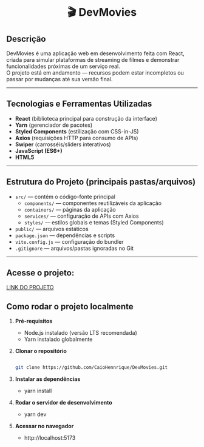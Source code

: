 <h1 align="center">🎬 DevMovies</h1>

## Descrição

DevMovies é uma aplicação web em desenvolvimento feita com React, criada para simular plataformas de streaming de filmes e demonstrar funcionalidades próximas de um serviço real. <br>
O projeto está em andamento — recursos podem estar incompletos ou passar por mudanças até sua versão final.

---

## Tecnologias e Ferramentas Utilizadas

- **React** (biblioteca principal para construção da interface)  
- **Yarn** (gerenciador de pacotes)  
- **Styled Components** (estilização com CSS-in-JS)  
- **Axios** (requisições HTTP para consumo de APIs)  
- **Swiper** (carrosséis/sliders interativos)  
- **JavaScript (ES6+)**  
- **HTML5**  

---

##  Estrutura do Projeto (principais pastas/arquivos)

- `src/` — contém o código-fonte principal  
  - `components/` — componentes reutilizáveis da aplicação  
  - `containers/` — páginas da aplicação  
  - `services/` — configuração de APIs com Axios  
  - `styles/` — estilos globais e temas (Styled Components)  
- `public/` — arquivos estáticos  
- `package.json` — dependências e scripts  
- `vite.config.js` — configuração do bundler  
- `.gitignore` — arquivos/pastas ignoradas no Git  

---

## Acesse o projeto:

<a href="https://codemovies.netlify.app" target="_blank">LINK DO PROJETO </a>

## Como rodar o projeto localmente

1. **Pré-requisitos**  
   - Node.js instalado (versão LTS recomendada)  
   - Yarn instalado globalmente  

2. **Clonar o repositório**  
   ```bash
   
   git clone https://github.com/CaioHennrique/DevMovies.git

3. **Instalar as dependências**  
   - yarn install
4. **Rodar o servidor de desenvolvimento**
   - yarn dev
5. **Acessar no navegador**
   - http://localhost:5173
      
